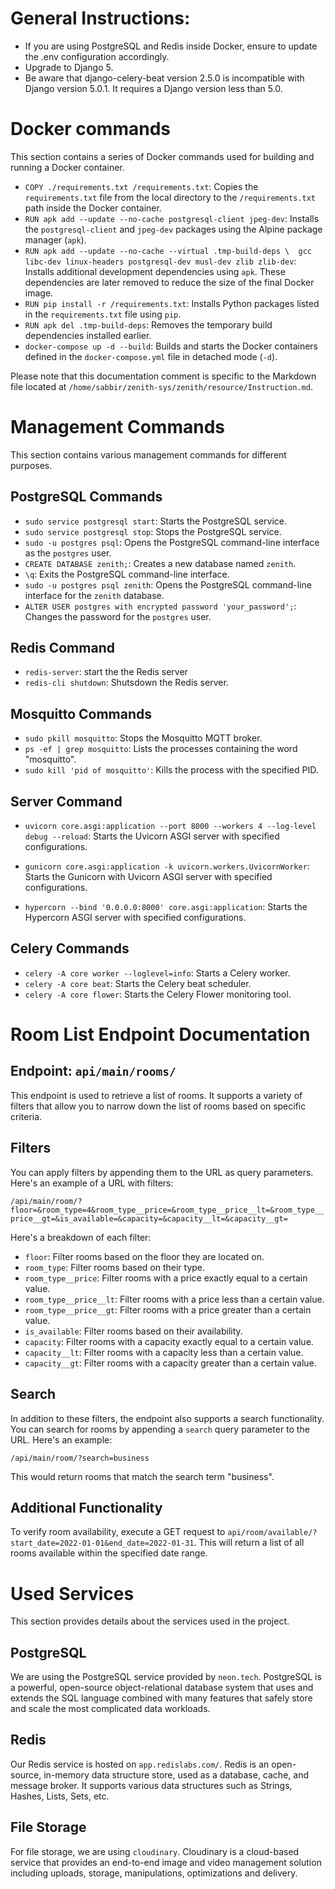 # General Instructions:
- If you are using PostgreSQL and Redis inside Docker, ensure to update the .env configuration accordingly.
- Upgrade to Django 5.
- Be aware that django-celery-beat version 2.5.0 is incompatible with Django version 5.0.1. It requires a Django version less than 5.0.



# Docker commands

This section contains a series of Docker commands used for building and running a Docker container.

- `COPY ./requirements.txt /requirements.txt`: Copies the `requirements.txt` file from the local directory to the `/requirements.txt` path inside the Docker container.
- `RUN apk add --update --no-cache postgresql-client jpeg-dev`: Installs the `postgresql-client` and `jpeg-dev` packages using the Alpine package manager (`apk`).
- `RUN apk add --update --no-cache --virtual .tmp-build-deps \ 
    gcc libc-dev linux-headers postgresql-dev musl-dev zlib zlib-dev`: Installs additional development dependencies using `apk`. These dependencies are later removed to reduce the size of the final Docker image.
- `RUN pip install -r /requirements.txt`: Installs Python packages listed in the `requirements.txt` file using `pip`.
- `RUN apk del .tmp-build-deps`: Removes the temporary build dependencies installed earlier.
- `docker-compose up -d --build`: Builds and starts the Docker containers defined in the `docker-compose.yml` file in detached mode (`-d`).

Please note that this documentation comment is specific to the Markdown file located at `/home/sabbir/zenith-sys/zenith/resource/Instruction.md`.

# Management Commands

This section contains various management commands for different purposes.

## PostgreSQL Commands

- `sudo service postgresql start`: Starts the PostgreSQL service.
- `sudo service postgresql stop`: Stops the PostgreSQL service.
- `sudo -u postgres psql`: Opens the PostgreSQL command-line interface as the `postgres` user.
- `CREATE DATABASE zenith;`: Creates a new database named `zenith`.
- `\q`: Exits the PostgreSQL command-line interface.
- `sudo -u postgres psql zenith`: Opens the PostgreSQL command-line interface for the `zenith` database.
- `ALTER USER postgres with encrypted password 'your_password';`: Changes the password for the `postgres` user.

## Redis Command
- `redis-server`: start the the Redis server
- `redis-cli shutdown`: Shutsdown the Redis server.

## Mosquitto Commands

- `sudo pkill mosquitto`: Stops the Mosquitto MQTT broker.
- `ps -ef | grep mosquitto`: Lists the processes containing the word "mosquitto".
- `sudo kill 'pid of mosquitto'`: Kills the process with the specified PID.

## Server Command

- `uvicorn core.asgi:application --port 8000 --workers 4 --log-level debug --reload`: Starts the Uvicorn ASGI server with specified configurations.

- `gunicorn core.asgi:application -k uvicorn.workers.UvicornWorker`: Starts the Gunicorn with Uvicorn ASGI server with specified configurations.

- `hypercorn --bind '0.0.0.0:8000' core.asgi:application`: Starts the Hypercorn ASGI server with specified configurations.

## Celery Commands

- `celery -A core worker --loglevel=info`: Starts a Celery worker.
- `celery -A core beat`: Starts the Celery beat scheduler.
- `celery -A core flower`: Starts the Celery Flower monitoring tool.



# Room List Endpoint Documentation

## Endpoint: `api/main/rooms/`

This endpoint is used to retrieve a list of rooms. It supports a variety of filters that allow you to narrow down the list of rooms based on specific criteria. 

## Filters

You can apply filters by appending them to the URL as query parameters. Here's an example of a URL with filters:

`/api/main/room/?floor=&room_type=4&room_type__price=&room_type__price__lt=&room_type__price__gt=&is_available=&capacity=&capacity__lt=&capacity__gt=`

Here's a breakdown of each filter:

- `floor`: Filter rooms based on the floor they are located on.
- `room_type`: Filter rooms based on their type.
- `room_type__price`: Filter rooms with a price exactly equal to a certain value.
- `room_type__price__lt`: Filter rooms with a price less than a certain value.
- `room_type__price__gt`: Filter rooms with a price greater than a certain value.
- `is_available`: Filter rooms based on their availability.
- `capacity`: Filter rooms with a capacity exactly equal to a certain value.
- `capacity__lt`: Filter rooms with a capacity less than a certain value.
- `capacity__gt`: Filter rooms with a capacity greater than a certain value.

## Search

In addition to these filters, the endpoint also supports a search functionality. You can search for rooms by appending a `search` query parameter to the URL. Here's an example:

`/api/main/room/?search=business`

This would return rooms that match the search term "business".

## Additional Functionality 

To verify room availability, execute a GET request to `api/room/available/?start_date=2022-01-01&end_date=2022-01-31`. This will return a list of all rooms available within the specified date range.


# Used Services

This section provides details about the services used in the project.

## PostgreSQL
We are using the PostgreSQL service provided by `neon.tech`. PostgreSQL is a powerful, open-source object-relational database system that uses and extends the SQL language combined with many features that safely store and scale the most complicated data workloads.

## Redis
Our Redis service is hosted on `app.redislabs.com/`. Redis is an open-source, in-memory data structure store, used as a database, cache, and message broker. It supports various data structures such as Strings, Hashes, Lists, Sets, etc.

## File Storage
For file storage, we are using `cloudinary`. Cloudinary is a cloud-based service that provides an end-to-end image and video management solution including uploads, storage, manipulations, optimizations and delivery.
